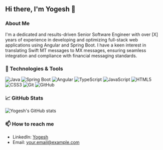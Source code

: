 ## Hi there, I'm Yogesh 👋

### About Me
I'm a dedicated and results-driven Senior Software Engineer with over [X] years of experience in developing and optimizing full-stack web applications using Angular and Spring Boot. I have a keen interest in translating Swift MT messages to MX messages, ensuring seamless integration and compliance with financial messaging standards.

### 🔧 Technologies & Tools
![Java](https://img.shields.io/badge/Java-ED8B00?style=for-the-badge&logo=java&logoColor=white)
![Spring Boot](https://img.shields.io/badge/Spring%20Boot-6DB33F?style=for-the-badge&logo=spring-boot&logoColor=white)
![Angular](https://img.shields.io/badge/Angular-DD0031?style=for-the-badge&logo=angular&logoColor=white)
![TypeScript](https://img.shields.io/badge/TypeScript-007ACC?style=for-the-badge&logo=typescript&logoColor=white)
![JavaScript](https://img.shields.io/badge/JavaScript-323330?style=for-the-badge&logo=javascript&logoColor=F7DF1E)
![HTML5](https://img.shields.io/badge/HTML5-E34F26?style=for-the-badge&logo=html5&logoColor=white)
![CSS3](https://img.shields.io/badge/CSS3-1572B6?style=for-the-badge&logo=css3&logoColor=white)
![Git](https://img.shields.io/badge/Git-F05032?style=for-the-badge&logo=git&logoColor=white)
![GitHub](https://img.shields.io/badge/GitHub-181717?style=for-the-badge&logo=github&logoColor=white)

### 📈 GitHub Stats
![Yogesh's GitHub stats](https://github-readme-stats.vercel.app/api?username=yogeshcodes17&show_icons=true&theme=radical)

### 📫 How to reach me
- LinkedIn: [Yogesh](https://www.linkedin.com/in/yogeshcodes/)
- Email: [your.email@example.com](mailto:your.email@example.com)
